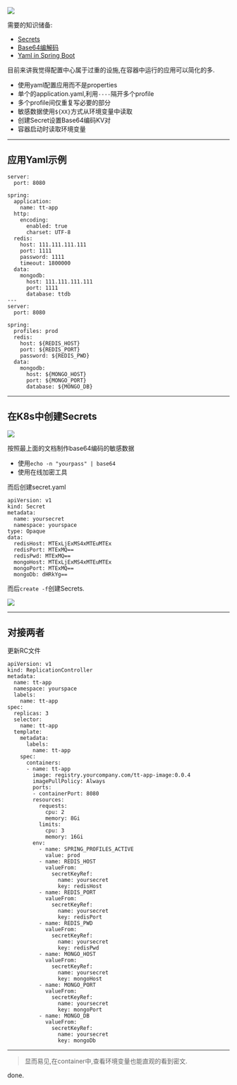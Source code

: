 ![](https://o4dyfn0ef.qnssl.com/image/2016-11-15-kube7-logo.png?imageView2/2/h/200) 

需要的知识储备: 

- [Secrets](https://kubernetes.io/docs/user-guide/secrets/)
- [Base64编解码](http://tool.oschina.net/encrypt?type=3)
- [Yaml in Spring Boot](http://docs.spring.io/spring-boot/docs/current/reference/htmlsingle/#boot-features-external-config-placeholders-in-properties)

目前来讲我觉得配置中心属于过重的设施,在容器中运行的应用可以简化的多. 

- 使用yaml配置应用而不是properties
- 单个的application.yaml,利用`----`隔开多个profile
- 多个profile间仅重复写必要的部分
- 敏感数据使用`${XX}`方式从环境变量中读取
- 创建Secret设置Base64编码KV对
- 容器启动时读取环境变量

- - - - -- 

## 应用Yaml示例 

```
server:
  port: 8080

spring:
  application:
    name: tt-app
  http:
    encoding:
      enabled: true
      charset: UTF-8
  redis:
    host: 111.111.111.111
    port: 1111
    password: 1111
    timeout: 1800000
  data:
    mongodb:
      host: 111.111.111.111
      port: 1111
      database: ttdb
---
server:
  port: 8080

spring:
  profiles: prod
  redis:
    host: ${REDIS_HOST}
    port: ${REDIS_PORT}
    password: ${REDIS_PWD}
  data:
    mongodb:
      host: ${MONGO_HOST}
      port: ${MONGO_PORT}
      database: ${MONGO_DB}
```

- - - - -- 

## 在K8s中创建Secrets 


![](https://o4dyfn0ef.qnssl.com/image/2017-02-07-Screen%20Shot%202017-02-07%20at%2015.02.02.png?imageView2/2/h/300) 

按照最上面的文档制作base64编码的敏感数据  

- 使用`echo -n "yourpass" | base64`
- 使用在线加密工具

而后创建secret.yaml 

```
apiVersion: v1
kind: Secret
metadata:
  name: yoursecret
  namespace: yourspace
type: Opaque
data:
  redisHost: MTExLjExMS4xMTEuMTEx
  redisPort: MTExMQ==
  redisPwd: MTExMQ==
  mongoHost: MTExLjExMS4xMTEuMTEx
  mongoPort: MTExMQ==
  mongoDb: dHRkYg==
```

而后`create -f`创建Secrets. 

![](https://o4dyfn0ef.qnssl.com/image/2017-02-07-Screen_Shot_2017-02-07_at_15_01_26.png?imageView2/2/h/600) 

- - - - -- 

## 对接两者 

更新RC文件 

```
apiVersion: v1
kind: ReplicationController
metadata:
  name: tt-app
  namespace: yourspace
  labels:
    name: tt-app
spec:
  replicas: 3
  selector:
    name: tt-app
  template:
    metadata:
      labels:
        name: tt-app
    spec:
      containers:
      - name: tt-app
        image: registry.yourcompany.com/tt-app-image:0.0.4
        imagePullPolicy: Always
        ports:
        - containerPort: 8080
        resources:
          requests:
            cpu: 2
            memory: 8Gi
          limits:
            cpu: 3
            memory: 16Gi
        env:
          - name: SPRING_PROFILES_ACTIVE
            value: prod
          - name: REDIS_HOST
            valueFrom:
              secretKeyRef:
                name: yoursecret
                key: redisHost
          - name: REDIS_PORT
            valueFrom:
              secretKeyRef:
                name: yoursecret
                key: redisPort
          - name: REDIS_PWD
            valueFrom:
              secretKeyRef:
                name: yoursecret
                key: redisPwd
          - name: MONGO_HOST
            valueFrom:
              secretKeyRef:
                name: yoursecret
                key: mongoHost
          - name: MONGO_PORT
            valueFrom:
              secretKeyRef:
                name: yoursecret
                key: mongoPort
          - name: MONGO_DB
            valueFrom:
              secretKeyRef:
                name: yoursecret
                key: mongoDb
```

- - - - -- 

> 显而易见,在container中,查看环境变量也能直观的看到密文. 

done. 

